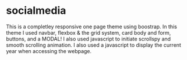 # socialmedia
This is a completley responsive one page theme using boostrap.
In this theme I used navbar, flexbox & the grid system, card body and form, buttons, and a MODAL!
I also used javascript to initiate scrollspy and smooth scrolling animation. 
I also used a javascript to display the current year when accessing the webpage.
